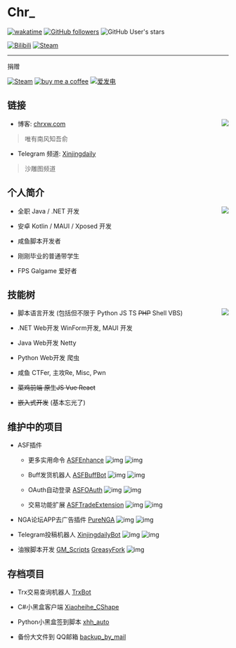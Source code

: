 # Chr_

[![wakatime](https://wakatime.com/badge/user/b4bae5c0-fb6f-4358-a4e7-eac48974fd1a.svg)](https://wakatime.com/@b4bae5c0-fb6f-4358-a4e7-eac48974fd1a)
[![GitHub followers](https://img.shields.io/github/followers/chr233?logo=github)](https://github.com/chr233?tab=followers)
![GitHub User's stars](https://img.shields.io/github/stars/chr233?logo=github)

[![Bilibili](https://img.shields.io/badge/bilibili-Chr__-00A2D8.svg?logo=bilibili)](https://space.bilibili.com/5805394)
[![Steam](https://img.shields.io/badge/steam-Chr__-1B2838.svg?logo=steam)](https://steamcommunity.com/id/Chr_)

---
捐赠

[![Steam](https://img.shields.io/badge/steam-trade%20link-1B2838.svg?logo=steam)](https://steamcommunity.com/tradeoffer/new/?partner=221260487&token=xgqMgL-i)
[![buy me a coffee](https://img.shields.io/badge/buy%20me%20a%20coffee-chr233-yellow?logo=buymeacoffee)](https://www.buymeacoffee.com/chr233)
[![爱发电](https://img.shields.io/badge/爱发电-chr__-ea4aaa.svg?logo=github-sponsors)](https://afdian.net/@chr233)


## 链接

<a href="#">
  <img align="right" src="https://count.getloli.com/get/@chr33?theme=gelbooru">
</a>

- 博客: [chrxw.com](https://blog.chrxw.com) 
> 唯有南风知吾俞

- Telegram 频道: [Xinjingdaily](https://t.me/xinjingdaily)
> 沙雕图频道

## 个人简介

<a href="#">
  <img align="right" src="https://github-readme-stats.vercel.app/api?username=chr233&theme=vue-dark&show_icons=true">
</a>

- 全职 Java / .NET 开发

- 安卓 Kotlin / MAUI / Xposed 开发

- 咸鱼脚本开发者

- 刚刚毕业的普通带学生

- FPS Galgame 爱好者

## 技能树

<a href="#">
  <img align="right" src="https://github-readme-stats.vercel.app/api/top-langs/?username=chr233&theme=vue-dark&layout=compact&hide=css,html">
</a>

- 脚本语言开发 (包括但不限于 Python JS TS ~~PHP~~ Shell VBS)

- .NET Web开发 WinForm开发, MAUI 开发

- Java Web开发 Netty

- Python Web开发 爬虫

- 咸鱼 CTFer, 主攻Re, Misc, Pwn

- ~~菜鸡前端 原生JS Vue React~~

- ~~嵌入式开发~~ (基本忘光了)

## 维护中的项目

- ASF插件
  - 更多实用命令 [ASFEnhance](https://github.com/chr233/ASFEnhance) ![img](https://img.shields.io/github/downloads/chr233/ASFEnhance/total
) ![img](https://img.shields.io/github/stars/chr233/ASFEnhance)

  - Buff发货机器人 [ASFBuffBot](https://github.com/chr233/ASFBuffBot) ![img](https://img.shields.io/github/downloads/chr233/ASFBuffBot/total
) ![img](https://img.shields.io/github/stars/chr233/ASFBuffBot)
  - OAuth自动登录 [ASFOAuth](https://github.com/chr233/ASFOAuth) ![img](https://img.shields.io/github/downloads/chr233/ASFOAuth/total
) ![img](https://img.shields.io/github/stars/chr233/ASFOAuth)
  - 交易功能扩展 [ASFTradeExtension](https://github.com/chr233/ASFTradeExtension) ![img](https://img.shields.io/github/downloads/chr233/ASFTradeExtension/total
) ![img](https://img.shields.io/github/stars/chr233/ASFTradeExtension)

- NGA论坛APP去广告插件 [PureNGA](https://github.com/chr233/PureNGA) ![img](https://img.shields.io/github/downloads/chr233/PureNGA/total
) ![img](https://img.shields.io/github/stars/chr233/PureNGA)

- Telegram投稿机器人 [XinjingdailyBot](https://github.com/chr233/XinjingdailyBot) ![img](https://img.shields.io/github/downloads/chr233/XinjingdailyBot/total
) ![img](https://img.shields.io/github/stars/chr233/XinjingdailyBot)

- 油猴脚本开发 [GM_Scripts](https://github.com/chr233/GM_Scripts) [GreasyFork](https://greasyfork.org/zh-CN/users/719636-chr233) ![img](https://img.shields.io/github/stars/chr233/GM_Scripts)

## 存档项目

- Trx交易查询机器人 [TrxBot](https://github.com/chr233/)

- C#小黑盒客户端 [Xiaoheihe_CShape](https://github.com/chr233/Xiaoheihe_CShape)

- Python小黑盒签到脚本 [xhh_auto](https://github.com/chr233/xhh_auto)

- 备份大文件到 QQ邮箱 [backup_by_mail](https://github.com/chr233/backup_by_mail)
